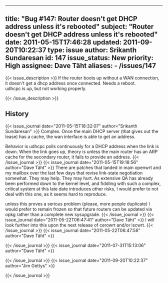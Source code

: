 
---
title: "Bug #147: Router doesn't get DHCP address unless it's rebooted"
subject: "Router doesn't get DHCP address unless it's rebooted"
date: 2011-05-15T17:46:28
updated: 2011-09-20T10:22:37
type: issue
author: Srikanth Sundaresan
id: 147
issue_status: New
priority: High
assignee: Dave Täht
aliases:
    - /issues/147
---

{{< issue_description >}}
If the router boots up without a WAN connection, it doesn't get a dhcp
address once connected. Needs a reboot.\
udhcpc is up, but not working properly.


{{< /issue_description >}}

## History
{{< issue_journal date="2011-05-15T18:32:07" author="Srikanth Sundaresan" >}}
Complex. Once the main DHCP server (that gives out the lease) has a
cache, the wan interface is able to get an address.

Behavior is udhcpc polls continuously for a DHCP address when the link
is down. When the link goes up, theory is unless the main router has an
ARP cache for the secondary router, it fails to provide an address.
{{< /issue_journal >}}
{{< issue_journal date="2011-05-15T19:18:56" author="Dave Täht" >}}
There are patches that landed in main openwrt and my mailbox over the
last few days that revise link-state negotiation somewhat. They may
help. They may hurt. As extensive QA has already been performed down to
the kernel level, and fiddling with such a complex, critical system at
this late date introduces other risks, I would prefer to not deal with
this one, as it seems hard to reproduce.

unless this proves a serious problem (please, more people duplicate) I
would prefer to remain frozen so that future routers can be updated via
opkg rather than a complete new sysupgrade.
{{< /issue_journal >}}
{{< issue_journal date="2011-05-22T06:47:41" author="Dave Täht" >}}
I will look further into this upon the next release of cerowrt and/or
iscwrt.
{{< /issue_journal >}}
{{< issue_journal date="2011-05-22T06:47:56" author="Dave Täht" >}}

{{< /issue_journal >}}
{{< issue_journal date="2011-07-31T15:13:06" author="Dave Täht" >}}

{{< /issue_journal >}}
{{< issue_journal date="2011-09-20T10:22:37" author="Jim Gettys" >}}

{{< /issue_journal >}}

